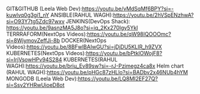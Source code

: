 GIT&GITHUB (Leela Web Dev):https://youtu.be/vMdSqMf6BPY?si=-kuwlvq0g3gi1_nY
ANSIBLE(RAHUL WAGH):https://youtu.be/2hVSpENzhwA?si=O93Y7tg5Zdc97wxv
JENKINS(DevOps Shack): https://youtu.be/9asnzMA5J8o?si=iq_2Kx270Igy5Ykl
TERRRAFORM(NextOps Videos):https://youtu.be/qW98IQOOOmc?si=8WjymovZeffJi-8b
DOCKER(NextOps Videos):https://youtu.be/8BFwlBAIwGU?si=jDjDU5KLIR_h9ZVX
KUBERNETES(NextOps Videos):https://youtu.be/bPtklOWojF8?si=IrjVsowHPv94S284
KUBERNETES(RAHUL WAGH):https://youtu.be/briu_Ev89sw?si=-rJ-Pzimegz4ca8x
Helm chart (RAHUL WAGH):https://youtu.be/pHGc87zHLlo?si=BADbv2x46NUb4hYM
MONGODB (Leela Web Dev):https://youtu.be/LQ8MI2EF27Q?si=Ssv2YHRwUioeD8ot
